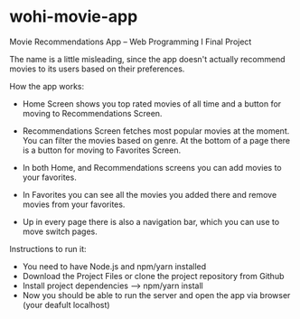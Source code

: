 # wohi-movie-app
Movie Recommendations App – Web Programming I Final Project

The name is a little misleading, since the app doesn't actually recommend movies to its users based on their preferences. 

How the app works:
- Home Screen shows you top rated movies of all time and a button for moving to Recommendations Screen.

- Recommendations Screen fetches most popular movies at the moment. You can filter the movies based on genre. At the bottom of a page there is a button for moving to Favorites Screen.

- In both Home, and Recommendations screens you can add movies to your favorites.

- In Favorites you can see all the movies you added there and remove movies from your favorites.

- Up in every page there is also a navigation bar, which you can use to move switch pages.

Instructions to run it:
- You need to have Node.js and npm/yarn installed
- Download the Project Files or clone the project repository from Github
- Install project dependencies --> npm/yarn install
- Now you should be able to run the server and open the app via browser (your deafult localhost)
